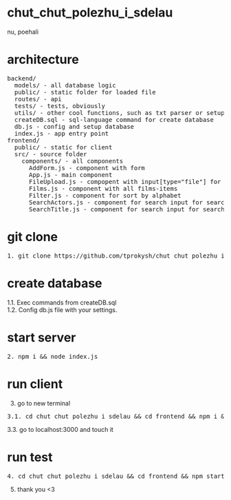# chut_chut_polezhu_i_sdelau

nu, poehali
# architecture
<pre>
backend/
  models/ - all database logic
  public/ - static folder for loaded file
  routes/ - api
  tests/ - tests, obviously
  utils/ - other cool functions, such as txt parser or setup multer
  createDB.sql - sql-language command for create database
  db.js - config and setup database
  index.js - app entry point
frontend/
  public/ - static for client
  src/ - source folder
    components/ - all components
      AddForm.js - component with form
      App.js - main component
      FileUpload.js - compopent with input[type="file"] for upload file
      Films.js - component with all films-items
      Filter.js - component for sort by alphabet
      SearchActors.js - component for search input for search among actors
      SearchTitle.js - component for search input for search among actors
</pre>
# git clone
<pre>
1. git clone https://github.com/tprokysh/chut_chut_polezhu_i_sdelau.git && cd chut_chut_polezhu_i_sdelau && cd backend
</pre>
# create database
1.1. Exec commands from createDB.sql <br />
1.2. Config db.js file with your settings.
# start server
<pre>
2. npm i && node index.js
</pre>
# run client
3. go to new terminal
<pre>
3.1. cd chut_chut_polezhu_i_sdelau && cd frontend && npm i && npm start
</pre>
3.3. go to localhost:3000 and touch it <br />
# run test
<pre>
4. cd chut_chut_polezhu_i_sdelau && cd frontend && npm start test
</pre>
5. thank you <3 <br />
